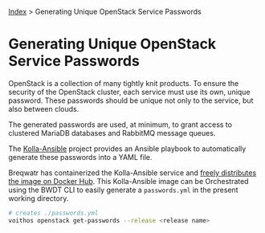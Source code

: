 [Index](/)
\> Generating Unique OpenStack Service Passwords

# Generating Unique OpenStack Service Passwords

OpenStack is a collection of many tightly knit products. To ensure the security
of the OpenStack cluster, each service must use its own, unique password. These
passwords should be unique not only to the service, but also between clouds.

The generated passwords are used, at minimum, to grant access to clustered
MariaDB databases and RabbitMQ message queues.

The [Kolla-Ansible](https://github.com/openstack/kolla-ansible) project
provides an Ansible playbook to automatically generate these passwords into
a YAML file.

Breqwatr has containerized the Kolla-Ansible service and
[freely distributes the image on Docker Hub](https://hub.docker.com/r/breqwatr/kolla-ansible).
This Kolla-Ansible image can be Orchestrated using the BWDT CLI to easily
generate a `passwords.yml` in the present working directory.

```bash
# creates ./passwords.yml
voithos openstack get-passwords --release <release name>
```

